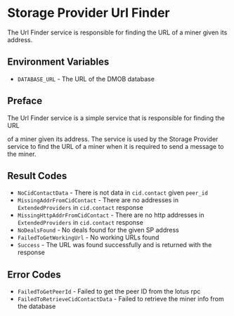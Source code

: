 # Storage Provider Url Finder

The Url Finder service is responsible for finding the URL of a miner given its address.

## Environment Variables

- `DATABASE_URL` - The URL of the DMOB database

## Preface

The Url Finder service is a simple service that is responsible for finding the URL 

of a miner given its address. The service is used by the Storage Provider service to find the URL of a miner when it is required to send a message to the miner.

## Result Codes

- `NoCidContactData` - There is not data in `cid.contact` given `peer_id`
- `MissingAddrFromCidContact` - There are no addresses in `ExtendedProviders` in `cid.contact` response
- `MissingHttpAddrFromCidContact` - There are no http addresses in `ExtendedProviders` in `cid.contact` response
- `NoDealsFound` - No deals found for the given SP address
- `FailedToGetWorkingUrl` - No working URLs found
- `Success` - The URL was found successfully and is returned with the response

## Error Codes

- `FailedToGetPeerId` - Failed to get the peer ID from the lotus rpc
- `FailedToRetrieveCidContactData` - Failed to retrieve the miner info from the database